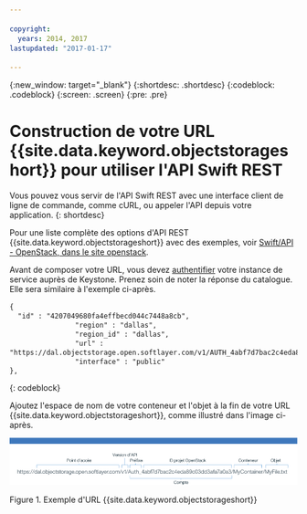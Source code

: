 ```yaml
---

copyright:
  years: 2014, 2017
lastupdated: "2017-01-17"

---
```

{:new_window: target="_blank"}
{:shortdesc: .shortdesc}
{:codeblock: .codeblock}
{:screen: .screen}
{:pre: .pre}


# Construction de votre URL {{site.data.keyword.objectstorageshort}} pour utiliser l'API Swift REST

Vous pouvez vous servir de l'API Swift REST avec une interface client de ligne de commande, comme cURL, ou appeler l'API depuis votre application.
{: shortdesc}


Pour une liste complète des options d'API REST {{site.data.keyword.objectstorageshort}} avec des exemples, voir [Swift/API - OpenStack, dans le site openstack](http://developer.openstack.org/api-ref-objectstorage-v1.html).

Avant de composer votre URL, vous devez [authentifier](/docs/services/ObjectStorage/os_authenticate.html) votre
instance de service auprès de Keystone. Prenez soin de noter la réponse du catalogue. Elle sera similaire à l'exemple ci-après.

```
{
  "id" : "4207049680fa4effbecd044c7448a8cb",
                "region" : "dallas",
                "region_id" : "dallas",
                "url" : "https://dal.objectstorage.open.softlayer.com/v1/AUTH_4abf7d7bac2c4eda89c03dd3afa7a0a3",
                "interface" : "public"
},
```
{: codeblock}


Ajoutez l'espace de nom de votre conteneur et l'objet à la fin de votre URL {{site.data.keyword.objectstorageshort}}, comme illustré dans l'image ci-après.

![Eléments de l'URL {{site.data.keyword.objectstorageshort}} montrés dans une image exemple](images/Swift_URL.png)

Figure 1. Exemple d'URL {{site.data.keyword.objectstorageshort}}

